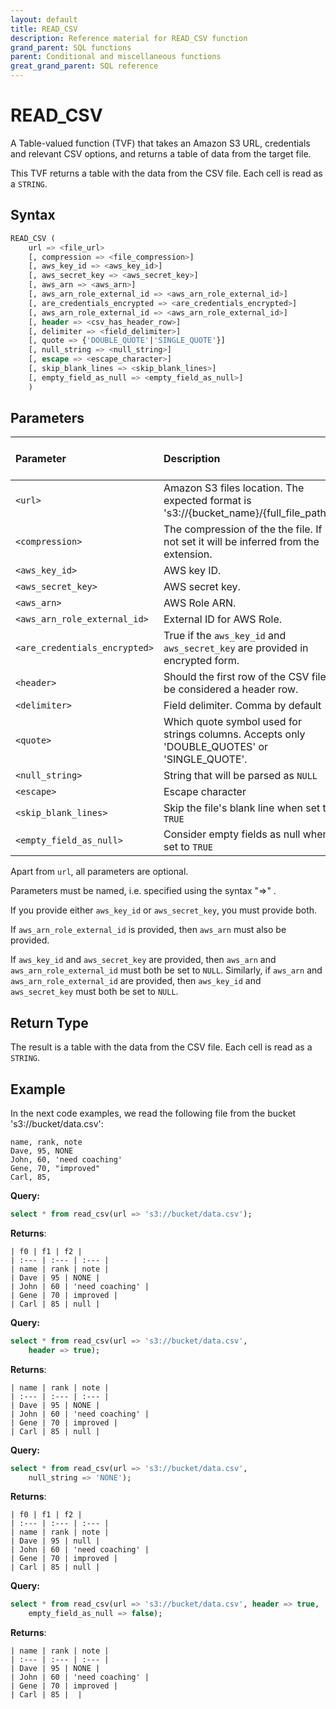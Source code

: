 ```yaml
---
layout: default
title: READ_CSV
description: Reference material for READ_CSV function
grand_parent: SQL functions
parent: Conditional and miscellaneous functions
great_grand_parent: SQL reference
---
```


# READ_CSV

A Table-valued function (TVF) that takes an Amazon S3 URL, credentials and relevant CSV options, and returns a table of data from the target file.

This TVF returns a table with the data from the CSV file. Each cell is read as a `STRING`.

## Syntax

```sql
READ_CSV ( 
    url => <file_url>
    [, compression => <file_compression>]
    [, aws_key_id => <aws_key_id>]
    [, aws_secret_key => <aws_secret_key>]
    [, aws_arn => <aws_arn>]
    [, aws_arn_role_external_id => <aws_arn_role_external_id>]
    [, are_credentials_encrypted => <are_credentials_encrypted>]
    [, aws_arn_role_external_id => <aws_arn_role_external_id>]
    [, header => <csv_has_header_row>]
    [, delimiter => <field_delimiter>]
    [, quote => {'DOUBLE_QUOTE'|'SINGLE_QUOTE'}]
    [, null_string => <null_string>]
    [, escape => <escape_character>]
    [, skip_blank_lines => <skip_blank_lines>]
    [, empty_field_as_null => <empty_field_as_null>]
    )
```

## Parameters

| Parameter                     | Description                                                                                      | Supported input types |
|:------------------------------|:-------------------------------------------------------------------------------------------------|:----------------------|
| `<url>`                       | Amazon S3 files location. The expected format is 's3://{bucket_name}/{full_file_path}'.          | `TEXT`                |
| `<compression>`               | The compression of the the file. If is not set it will be inferred from the extension.           | `TEXT`                |
| `<aws_key_id>`                | AWS key ID.                                                                                      | `TEXT`                |
| `<aws_secret_key>`            | AWS secret key.                                                                                  | `TEXT`                |
| `<aws_arn>`                   | AWS Role ARN.                                                                                    | `TEXT`                |
| `<aws_arn_role_external_id>`  | External ID for AWS Role.                                                                        | `TEXT`                |
| `<are_credentials_encrypted>` | True if the `aws_key_id` and `aws_secret_key` are provided in encrypted form.                    | `BOOL`                |
| `<header>`                    | Should the first row of the CSV file be considered a header row.                                 | `TEXT`                |
| `<delimiter>`                 | Field delimiter. Comma by default `,`                                                            | `TEXT`                |
| `<quote>`                     | Which quote symbol used for strings columns. Accepts only 'DOUBLE_QUOTES' or 'SINGLE_QUOTE'.     | `TEXT`                |
| `<null_string>`               | String that will be parsed as `NULL`                                                             | `TEXT`                |
| `<escape>`                    | Escape character                                                                                 | `TEXT`                |
| `<skip_blank_lines>`          | Skip the file's blank line when set to `TRUE`                                                    | `BOOL`                |
| `<empty_field_as_null>`       | Consider empty fields as null when set to `TRUE`                                                 | `BOOL`                |


Apart from `url`, all parameters are optional. 

Parameters must be named, i.e. specified using the syntax "=>" .

If you provide either `aws_key_id` or `aws_secret_key`, you must provide both.

If `aws_arn_role_external_id` is provided, then `aws_arn` must also be provided.

If `aws_key_id` and `aws_secret_key` are provided, then `aws_arn` and `aws_arn_role_external_id` must both be set to `NULL`. Similarly, if `aws_arn` and `aws_arn_role_external_id` are provided, then `aws_key_id` and `aws_secret_key` must both be set to `NULL`.

## Return Type

The result is a table with the data from the CSV file. Each cell is read as a `STRING`.

## Example

In the next code examples, we read the following file from the bucket 's3://bucket/data.csv':

```csv
name, rank, note
Dave, 95, NONE
John, 60, 'need coaching'
Gene, 70, "improved"
Carl, 85,
```


**Query:**
```sql
select * from read_csv(url => 's3://bucket/data.csv');
```
**Returns**:
```
| f0 | f1 | f2 |
| :--- | :--- | :--- |
| name | rank | note |
| Dave | 95 | NONE |
| John | 60 | 'need coaching' |
| Gene | 70 | improved |
| Carl | 85 | null |
```

**Query:**
```sql
select * from read_csv(url => 's3://bucket/data.csv',
    header => true);
```
**Returns**:
```
| name | rank | note |
| :--- | :--- | :--- |
| Dave | 95 | NONE |
| John | 60 | 'need coaching' |
| Gene | 70 | improved |
| Carl | 85 | null |

```

**Query:**
```sql
select * from read_csv(url => 's3://bucket/data.csv',
    null_string => 'NONE');
```
**Returns**:
```
| f0 | f1 | f2 |
| :--- | :--- | :--- |
| name | rank | note |
| Dave | 95 | null |
| John | 60 | 'need coaching' |
| Gene | 70 | improved |
| Carl | 85 | null |
```

**Query:**
```sql
select * from read_csv(url => 's3://bucket/data.csv', header => true,
    empty_field_as_null => false);
```
**Returns**:
```
| name | rank | note |
| :--- | :--- | :--- |
| Dave | 95 | NONE |
| John | 60 | 'need coaching' |
| Gene | 70 | improved |
| Carl | 85 |  |
```